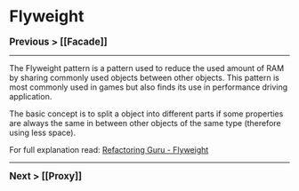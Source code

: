 # Flyweight
**<big>Previous > [[Facade]]</big>**

---

The Flyweight pattern is a pattern used to reduce the used amount of RAM by sharing commonly used objects between other objects. This pattern is most commonly used in games but also finds its use in performance driving application.

The basic concept is to split a object into different parts if some properties are always the same in between other objects of the same type (therefore using less space).

For full explanation read: [Refactoring Guru - Flyweight](https://refactoring.guru/design-patterns/flyweight)

---

**<big>Next > [[Proxy]]</big>**